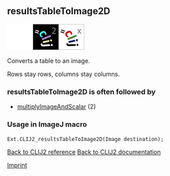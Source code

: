 ## resultsTableToImage2D
<img src="images/mini_empty_logo.png"/><img src="images/mini_clij2_logo.png"/><img src="images/mini_clijx_logo.png"/>

Converts a table to an image. 

Rows stay rows, columns stay columns.

### resultsTableToImage2D is often followed by
* <a href="reference_multiplyImageAndScalar">multiplyImageAndScalar</a> (2)


### Usage in ImageJ macro
```
Ext.CLIJ2_resultsTableToImage2D(Image destination);
```


[Back to CLIJ2 reference](https://clij.github.io/clij2-docs/reference)
[Back to CLIJ2 documentation](https://clij.github.io/clij2-docs)

[Imprint](https://clij.github.io/imprint)
